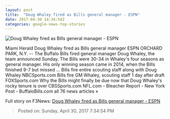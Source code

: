 ```yaml
---
layout: post
title:  "Doug Whaley fired as Bills general manager - ESPN"
date: 2017-04-30 14:34:54Z
categories: google-news-top-stories
---
```


![Doug Whaley fired as Bills general manager - ESPN](http://a2.espncdn.com/combiner/i?img=%2Fphoto%2F2017%2F0119%2Fr172612_1296x729_16%2D9.jpg)

Miami Herald Doug Whaley fired as Bills general manager ESPN ORCHARD PARK, N.Y. -- The Buffalo Bills fired general manager Doug Whaley, the team announced Sunday. The Bills were 30-34 in Whaley's four seasons as general manager. His only winning season came in 2014, when the Bills finished 9-7 but missed ... Bills fire entire scouting staff along with Doug Whaley NBCSports.com Bills fire GM Whaley, scouting staff 1 day after draft FOXSports.com Why the Bills might finally be due now that Doug Whaley's rocky tenure is over CBSSports.com NFL.com - Bleacher Report - New York Post - BuffaloBills.com all 76 news articles »


Full story on F3News: [Doug Whaley fired as Bills general manager - ESPN](http://www.f3nws.com/n/sMTRCD)

> Posted on: Sunday, April 30, 2017 7:34:54 PM
